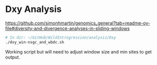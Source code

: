 # Dxy Analysis

https://github.com/simonhmartin/genomics_general?tab=readme-ov-file#diversity-and-divergence-analyses-in-sliding-windows

```bash
# In dir: ~/GitHub/WildIntrogression/analysis/Dxy
./dxy_win-nsgc_and_wbdc.sh
```

Working script but will need to adjust window size and min sites to get output.

